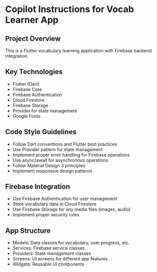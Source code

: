 # Copilot Instructions for Vocab Learner App

<!-- Use this file to provide workspace-specific custom instructions to Copilot. For more details, visit https://code.visualstudio.com/docs/copilot/copilot-customization#_use-a-githubcopilotinstructionsmd-file -->

## Project Overview
This is a Flutter vocabulary learning application with Firebase backend integration.

## Key Technologies
- Flutter (Dart)
- Firebase Core
- Firebase Authentication
- Cloud Firestore
- Firebase Storage
- Provider for state management
- Google Fonts

## Code Style Guidelines
- Follow Dart conventions and Flutter best practices
- Use Provider pattern for state management
- Implement proper error handling for Firebase operations
- Use async/await for asynchronous operations
- Follow Material Design 3 principles
- Implement responsive design patterns

## Firebase Integration
- Use Firebase Authentication for user management
- Store vocabulary data in Cloud Firestore
- Use Firebase Storage for any media files (images, audio)
- Implement proper security rules

## App Structure
- Models: Data classes for vocabulary, user progress, etc.
- Services: Firebase service classes
- Providers: State management classes
- Screens: UI screens for different app features
- Widgets: Reusable UI components
